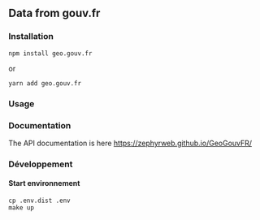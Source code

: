 Data from gouv.fr
-----------------

### Installation

    npm install geo.gouv.fr

or

    yarn add geo.gouv.fr

### Usage



### Documentation

The API documentation is here https://zephyrweb.github.io/GeoGouvFR/    

### Développement

#### Start environnement

    cp .env.dist .env
    make up
